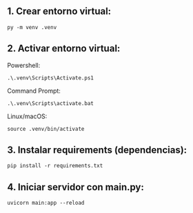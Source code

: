 ## 1. Crear entorno virtual:
```
py -m venv .venv
```

## 2. Activar entorno virtual:
Powershell:
```
.\.venv\Scripts\Activate.ps1
```

Command Prompt:
```
.\.venv\Scripts\activate.bat
```

Linux/macOS:
```
source .venv/bin/activate
```

## 3. Instalar requirements (dependencias):
```
pip install -r requirements.txt
```

## 4. Iniciar servidor con main.py:
```
uvicorn main:app --reload
```
